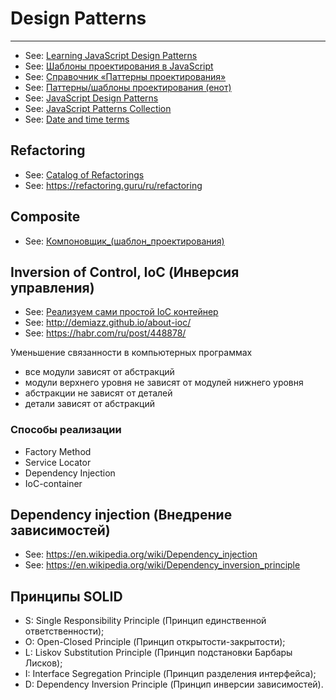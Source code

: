 # Design Patterns

----

- See: [Learning JavaScript Design Patterns](https://addyosmani.com/resources/essentialjsdesignpatterns/book/)
- See: [Шаблоны проектирования в JavaScript](https://medium.com/@marina.kovalyova/java-script-design-patterns-569c627d25f9)
- See: [Справочник «Паттерны проектирования»](http://design-pattern.ru/)
- See: [Паттерны/шаблоны проектирования (енот)](https://refactoring.guru/ru/design-patterns)
- See: [JavaScript Design Patterns](https://www.dofactory.com/javascript/design-patterns)
- See: [JavaScript Patterns Collection](http://shichuan.github.io/javascript-patterns/)
- See: [Date and time terms](https://docs.microsoft.com/en-us/style-guide/a-z-word-list-term-collections/term-collections/date-time-terms)



## Refactoring

- See: [Catalog of Refactorings](https://refactoring.com/catalog/)
- See: https://refactoring.guru/ru/refactoring



## Composite

- See: [Компоновщик_(шаблон_проектирования)](https://ru.wikipedia.org/wiki/%D0%9A%D0%BE%D0%BC%D0%BF%D0%BE%D0%BD%D0%BE%D0%B2%D1%89%D0%B8%D0%BA_(%D1%88%D0%B0%D0%B1%D0%BB%D0%BE%D0%BD_%D0%BF%D1%80%D0%BE%D0%B5%D0%BA%D1%82%D0%B8%D1%80%D0%BE%D0%B2%D0%B0%D0%BD%D0%B8%D1%8F))




## Inversion of Control, IoC (Инверсия управления)

- See: [Реализуем сами простой IoC контейнер](https://www.outcoldman.com/ru/archive/2011/03/07/%D1%80%D0%B5%D0%B0%D0%BB%D0%B8%D0%B7%D1%83%D0%B5%D0%BC-%D1%81%D0%B0%D0%BC%D0%B8-%D0%BF%D1%80%D0%BE%D1%81%D1%82%D0%BE%D0%B9-ioc-%D0%BA%D0%BE%D0%BD%D1%82%D0%B5%D0%B8%D0%BD%D0%B5%D1%80/)
- See: http://demiazz.github.io/about-ioc/
- See: https://habr.com/ru/post/448878/

Уменьшение связанности в компьютерных программах

- все модули зависят от абстракций
- модули верхнего уровня не зависят от модулей нижнего уровня
- абстракции не зависят от деталей
- детали зависят от абстракций

### Способы реализации

- Factory Method
- Service Locator
- Dependency Injection
- IoC-container


## Dependency injection (Внедрение зависимостей)

- See: https://en.wikipedia.org/wiki/Dependency_injection
- See: https://en.wikipedia.org/wiki/Dependency_inversion_principle


## Принципы SOLID

- S: Single Responsibility Principle (Принцип единственной ответственности);
- O: Open-Closed Principle (Принцип открытости-закрытости);
- L: Liskov Substitution Principle (Принцип подстановки Барбары Лисков);
- I: Interface Segregation Principle (Принцип разделения интерфейса);
- D: Dependency Inversion Principle (Принцип инверсии зависимостей).
